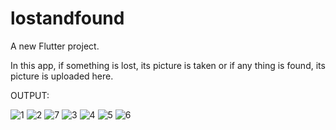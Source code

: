 # lostandfound

A new Flutter project.

In this app, if something is lost, its picture is taken or if any thing is found, its picture is uploaded here.

OUTPUT:

![1](https://user-images.githubusercontent.com/96940619/158685273-8246f90b-83a9-491a-b787-6c5b806ac968.PNG)
![2](https://user-images.githubusercontent.com/96940619/158685360-2f59188b-8a63-4b99-8b49-9ace80d861be.PNG)
![7](https://user-images.githubusercontent.com/96940619/158685383-fd54217f-4a7c-4d45-9979-8f1fa84a1ee4.PNG)
![3](https://user-images.githubusercontent.com/96940619/158685392-2e4f2ead-e14f-49fd-8730-21304975e94b.PNG)
![4](https://user-images.githubusercontent.com/96940619/158685408-5a899f57-565d-4ca1-9a65-3dbf0af7b2da.PNG)
![5](https://user-images.githubusercontent.com/96940619/158685415-2bd9e38b-f506-4978-aad4-7eb12d608624.PNG)
![6](https://user-images.githubusercontent.com/96940619/158685431-51d29c6a-8f5b-4cb9-9af8-33655cd559bc.PNG)

